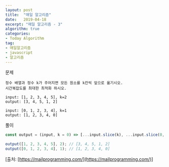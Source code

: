 ```yaml
---
layout: post
title:  "매일 알고리즘"
date:   2019-04-18
excerpt: "매일 알고리즘 - 3"
algorithm: true
categories:
- Today Algorithm
tag:
- 매일알고리즘
- javascript
- 알고리즘
---
```


문제
```
정수 배열과 정수 k가 주어지면 모든 원소를 k칸씩 앞으로 옮기시오.
시간복잡도를 최대한 최적화 하시오.

input: [1, 2, 3, 4, 5], k=2
output: [3, 4, 5, 1, 2]

input: [0, 1, 2, 3, 4], k=1
output: [1, 2, 3, 4, 0]
```

풀이
```javascript
const output = (input, k = 0) => [...input.slice(k), ...input.slice(0, k)];

output([1, 2, 3, 4, 5], 2); // [3, 4, 5, 1, 2]
output([0, 1, 2, 3, 4], 1); // [1, 2, 3, 4, 0]
```

[출처: [https://mailprogramming.com/](https://mailprogramming.com/)]
